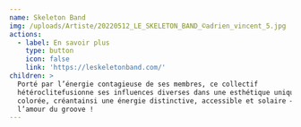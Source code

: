 ```yaml
---
name: Skeleton Band
img: /uploads/Artiste/20220512_LE_SKELETON_BAND_©adrien_vincent_5.jpg
actions:
  - label: En savoir plus
    type: button
    icon: false
    link: 'https://leskeletonband.com/'
children: >
  Porté par l’énergie contagieuse de ses membres, ce collectif
  hétéroclitefusionne ses influences diverses dans une esthétique unique et
  colorée, créantainsi une énergie distinctive, accessible et solaire – celle de
  l’amour du groove !
---
```



